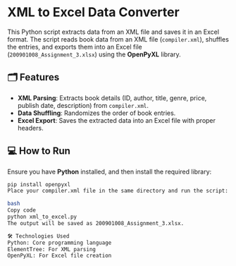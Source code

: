 # XML to Excel Data Converter

This Python script extracts data from an XML file and saves it in an Excel format. The script reads book data from an XML file (`compiler.xml`), shuffles the entries, and exports them into an Excel file (`200901008_Assignment_3.xlsx`) using the **OpenPyXL** library.

## 🗂️ Features

- **XML Parsing**: Extracts book details (ID, author, title, genre, price, publish date, description) from `compiler.xml`.
- **Data Shuffling**: Randomizes the order of book entries.
- **Excel Export**: Saves the extracted data into an Excel file with proper headers.

## 💻 How to Run

Ensure you have **Python** installed, and then install the required library:

```bash
pip install openpyxl
Place your compiler.xml file in the same directory and run the script:

bash
Copy code
python xml_to_excel.py
The output will be saved as 200901008_Assignment_3.xlsx.

🛠️ Technologies Used
Python: Core programming language
ElementTree: For XML parsing
OpenPyXL: For Excel file creation
